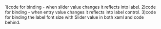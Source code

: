 1)code for binding -  when slider value changes it reflects into label. 
2)code for binding -  when entry value changes it reflects into label control.
3)code for binding the label font size with Slider value in both xaml and code behind.
